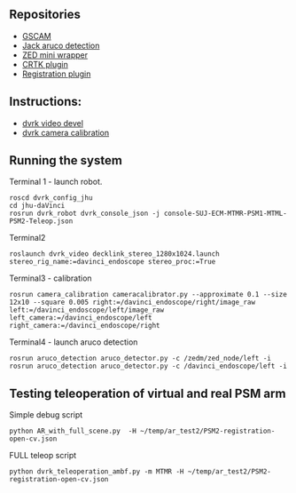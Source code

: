 
## Repositories
- [GSCAM](git@github.com:hap1961/gscam.git)
- [Jack aruco detection](https://github.com/JackHaoyingZhou/aruco_detection)
- [ZED mini wrapper](https://github.com/stereolabs/zed-ros-wrapper)
- [CRTK plugin](https://github.com/lcsr-ciis/ambf_crtk_plugin)
- [Registration plugin]()

## Instructions:
- [dvrk video devel](https://github.com/jhu-dvrk/dvrk_video/tree/devel)
- [dvrk camera calibration](https://github.com/jhu-dvrk/sawIntuitiveResearchKit/wiki/Camera-Calibration)



## Running the system
Terminal 1 - launch robot.

```
roscd dvrk_config_jhu
cd jhu-daVinci
rosrun dvrk_robot dvrk_console_json -j console-SUJ-ECM-MTMR-PSM1-MTML-PSM2-Teleop.json
```

Terminal2 
```
roslaunch dvrk_video decklink_stereo_1280x1024.launch stereo_rig_name:=davinci_endoscope stereo_proc:=True
```

Terminal3 - calibration
```
rosrun camera_calibration cameracalibrator.py --approximate 0.1 --size 12x10 --square 0.005 right:=/davinci_endoscope/right/image_raw left:=/davinci_endoscope/left/image_raw left_camera:=/davinci_endoscope/left right_camera:=/davinci_endoscope/right
```

Terminal4 - launch aruco detection
```
rosrun aruco_detection aruco_detector.py -c /zedm/zed_node/left -i
rosrun aruco_detection aruco_detector.py -c /davinci_endoscope/left -i
```


## Testing teleoperation of virtual and real PSM arm

Simple debug script
```
python AR_with_full_scene.py  -H ~/temp/ar_test2/PSM2-registration-open-cv.json
```

FULL teleop script
```
python dvrk_teleoperation_ambf.py -m MTMR -H ~/temp/ar_test2/PSM2-registration-open-cv.json
```
